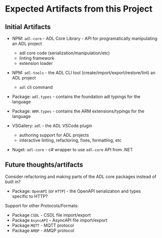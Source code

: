# Expected Artifacts from this Project

## Initial Artifacts

- NPM: `adl-core` - ADL Core Library - API for programatically manipulating an ADL project
  - adl core code (serialization/manipulation/etc)
  - linting framework
  - extension loader
  
- NPM: `adl-tools` - the ADL CLI tool (create/import/export/restore/lint) an ADL project 
  - `adl` cli command

- Package: `adl.types` - contains the foundation adl typings for the language
- Package: `ARM.types` - contains the ARM extensions/typings for the language

- VSGallery: `adl` - the ADL VSCode plugin 
  - authoring support for ADL projects
  - interactive linting, refactoring, fixes, formatting, etc

- Nuget: `adl-core` - c# wrapper to use `adl-core` API from .NET

## Future thoughts/artifacts

Consider refactoring and making parts of the ADL core packages instead of built in?
- Package: `OpenAPI` (or `HTTP`) - the OpenAPI serialization and types specific to HTTP?

Support for other Protocols/Formats:
- Package `CSDL` - CSDL file import/export
- Package `AsyncAPI` - AsyncAPI file import/export
- Package `MQTT` - MQTT protocol  
- Package `AMQP` - AMQP protocol 

